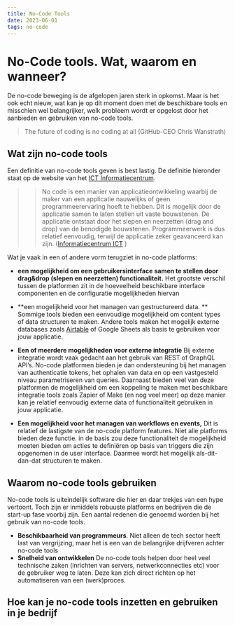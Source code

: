```yaml
---
title: No-Code Tools
date: 2023-06-01
tags: no-code
---
```

# No-Code tools. Wat, waarom en wanneer?
De no-code beweging is de afgelopen jaren sterk in opkomst. Maar is het ook echt nieuw, wat kan je op dit moment doen met de beschikbare tools en misschien wel belangrijker, welk probleem wordt er opgelost door het aanbieden en gebruiken van no-code tools.

> The future of coding is no coding at all (GitHub-CEO Chris Wanstrath)

## Wat zijn no-code tools

Een definitie van no-code tools geven is best lastig. De definitie hieronder staat op de website van het [ICT Informatiecentrum][1].
> > No code is een manier van applicatieontwikkeling waarbij de maker van een applicatie nauwelijks of geen programmeerervaring hoeft te hebben. Dit is mogelijk door de applicatie samen te laten stellen uit vaste bouwstenen. De applicatie ontstaat door het slepen en neerzetten (drag and drop) van de benodigde bouwstenen. Programmeerwerk is dus relatief eenvoudig, terwijl de applicatie zeker geavanceerd kan zijn. ([Informatiecentrum ICT][2] )

Wat je vaak in een of andere vorm terugziet in no-code platforms:

- **een mogelijkheid om een gebruikersinterface samen te stellen door drag&drop (slepen en neerzetten) functionaliteit.** Het grootste verschil tussen de platformen zit in de hoeveelheid beschikbare interface componenten en de configuratie mogelijkheden hiervan

- **een mogelijkheid voor het managen van gestructureerd data. ** Sommige tools bieden een eenvoudige mogelijkheid om content types of data structuren te maken. Andere tools maken het mogelijk externe databases zoals [Airtable][3] of Google Sheets als basis te gebruiken voor jouw applicatie.

- **Een of meerdere mogelijkheden voor externe integratie** Bij externe integratie wordt vaak gedacht aan het gebruik van REST of GraphQL API’s. No-code platformen bieden je dan ondersteuning bij het managen van authenticatie tokens, het ophalen van data en op een vastgesteld niveau parametriseren van queries. Daarnaast bieden veel van deze platformen de mogelijkheid om een koppeling te maken met beschikbare integratie tools zoals Zapier of Make (en nog veel meer) op deze manier kan je relatief eenvoudig externe data of functionaliteit gebruiken in jouw applicatie.

- **Een mogelijkheid voor het managen van workflows en events,**  Dit is relatief de lastigste van de no-code platform features. Niet alle platforms bieden deze functie. in de basis zou deze functionaliteit de mogelijkheid moeten bieden om acties te definiëren op basis van triggers die zijn opgenomen in de user interface. Daarmee wordt het mogelijk als-dit-dan-dat structuren te maken.
## Waarom no-code tools gebruiken
No-code tools is uiteindelijk software die hier en daar trekjes van een hype vertoont. Toch zijn er inmiddels robuuste platforms en bedrijven die de start-up fase voorbij zijn. Een aantal redenen die genoemd worden bij het gebruik van no-code tools.
- **Beschikbaarheid van programmeurs**. Niet alleen de tech sector heeft last van vergrijzing, maar het is een van de belangrijke drijfveren achter no-code tools
- **Snelheid van ontwikkelen** De no-code tools helpen door heel veel technische zaken (inrichten van servers, netwerkconnecties etc) voor de gebruiker weg te laten. Deze kan zich direct richten op het automatiseren van een (werk)proces.  

## Hoe kan je no-code tools inzetten en gebruiken in je bedrijf






[1]:	https://www.ictinformatiecentrum.nl/low-code/no-code
[2]:	https://esperantoxl.nl/blog/wat-is-no-code "informatiecentrum ICT definitie no-code"
[3]:	https://airtable.com "Airtable. Online database that looks like excell"